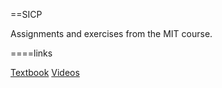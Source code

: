 ==SICP

Assignments and exercises from the MIT course.

====links

[Textbook](http://mitpress.mit.edu/sicp/full-text/book/book.html)
[Videos](https://www.youtube.com/playlist?list=PL8FE88AA54363BC46)

